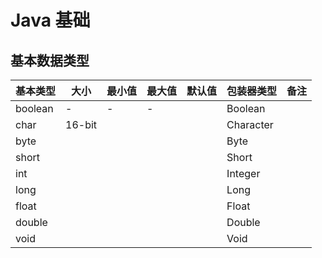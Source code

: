 # Java 基础



## 基本数据类型

| 基本类型 | 大小   | 最小值 | 最大值 | 默认值 | 包装器类型 | 备注 |
| -------- | ------ | ------ | ------ | ------ | ---------- | ---- |
| boolean  | -      | -      | -      |        | Boolean    |      |
| char     | 16-bit |        |        |        | Character  |      |
| byte     |        |        |        |        | Byte       |      |
| short    |        |        |        |        | Short      |      |
| int      |        |        |        |        | Integer    |      |
| long     |        |        |        |        | Long       |      |
| float    |        |        |        |        | Float      |      |
| double   |        |        |        |        | Double     |      |
| void     |        |        |        |        | Void       |      |

